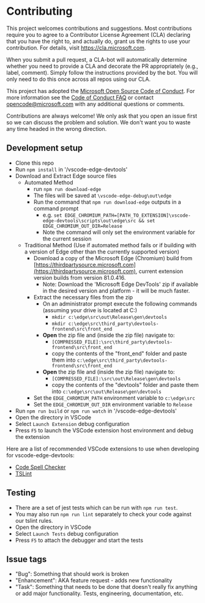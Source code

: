 # Contributing

This project welcomes contributions and suggestions.  Most contributions require you to agree to a
Contributor License Agreement (CLA) declaring that you have the right to, and actually do, grant us
the rights to use your contribution. For details, visit https://cla.microsoft.com.

When you submit a pull request, a CLA-bot will automatically determine whether you need to provide
a CLA and decorate the PR appropriately (e.g., label, comment). Simply follow the instructions
provided by the bot. You will only need to do this once across all repos using our CLA.

This project has adopted the [Microsoft Open Source Code of Conduct](https://opensource.microsoft.com/codeofconduct/).
For more information see the [Code of Conduct FAQ](https://opensource.microsoft.com/codeofconduct/faq/) or
contact [opencode@microsoft.com](mailto:opencode@microsoft.com) with any additional questions or comments.

Contributions are always welcome! We only ask that you open an issue first so we can discuss the problem and solution. We don't want you to waste any time headed in the wrong direction.

## Development setup
* Clone this repo
* Run `npm install` in '/vscode-edge-devtools'
* Download and Extract Edge source files
  * Automated Method
    * run `npm run download-edge`
    * The files will be saved at `\vscode-edge-debug\out\edge`
    * Run the command that `npm run download-edge` outputs in a command prompt
      * e.g. `set EDGE_CHROMIUM_PATH=[PATH_TO_EXTENSION]\vscode-edge-devtools\scripts\out\edge\src && set EDGE_CHROMIUM_OUT_DIR=Release`
      * Note the command will only set the environment variable for the current session
  * Traditional Method (Use if automated method fails or if building with a version of Edge other than the currently supported version)
    * Download a copy of the Microsoft Edge (Chromium) build from [https://thirdpartysource.microsoft.com](https://thirdpartysource.microsoft.com), current extension version builds from version 81.0.416.
      * Note: Download the 'Microsoft Edge DevTools' zip if available in the desired version and platform - it will be much faster.
    * Extract the necessary files from the zip
      * On an administrator prompt execute the following commands (assuming your drive is located at C:\)
        * `mkdir c:\edge\src\out\Release\gen\devtools`
        * `mkdir c:\edge\src\third_party\devtools-frontend\src\front_end`
      * **Open** the zip file and (inside the zip file) navigate to:
        * `[COMPRESSED_FILE]:\src\third_party\devtools-frontend\src\front_end`
        * copy the contents of the "front_end" folder and paste them into `c:\edge\src\third_party\devtools-frontend\src\front_end`
      * **Open** the zip file and (inside the zip file) navigate to:
        * `[COMPRESSED_FILE]:\src\out\Release\gen\devtools`
        * copy the contents of the "devtools" folder and paste them into `c:\edge\src\out\Release\gen\devtools`
    * Set the `EDGE_CHROMIUM_PATH` environment variable to `c:\edge\src`
    * Set the `EDGE_CHROMIUM_OUT_DIR` environment variable to `Release`
* Run `npm run build` or `npm run watch` in '/vscode-edge-devtools'
* Open the directory in VSCode
* Select `Launch Extension` debug configuration
* Press `F5` to launch the VSCode extension host environment and debug the extension

Here are a list of recommended VSCode extensions to use when developing for vscode-edge-devtools:
* [Code Spell Checker](https://marketplace.visualstudio.com/items?itemName=streetsidesoftware.code-spell-checker)
* [TSLint](https://marketplace.visualstudio.com/items?itemName=ms-vscode.vscode-typescript-tslint-plugin)


## Testing
* There are a set of jest tests which can be run with `npm run test`.
* You may also run `npm run lint` separately to check your code against our tslint rules.
* Open the directory in VSCode
* Select `Launch Tests` debug configuration
* Press `F5` to attach the debugger and start the tests

## Issue tags
* "Bug": Something that should work is broken
* "Enhancement": AKA feature request - adds new functionality
* "Task": Something that needs to be done that doesn't really fix anything or add major functionality. Tests, engineering, documentation, etc.
